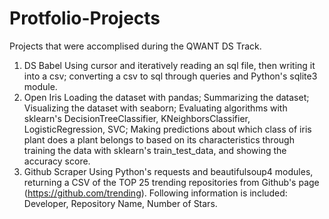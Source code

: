 # Protfolio-Projects

Projects that were accomplised during the QWANT DS Track.

1. DS Babel
Using cursor and iteratively reading an sql file, then writing it into a csv; converting a csv to sql through queries and Python's sqlite3 module.
3. Open Iris
Loading the dataset with pandas; Summarizing the dataset; Visualizing the dataset with seaborn; Evaluating algorithms with sklearn's DecisionTreeClassifier, KNeighborsClassifier, LogisticRegression, SVC; Making predictions about which class of iris plant does a plant belongs to based on its characteristics through training the data with sklearn's train_test_data, and showing the accuracy score.
4. Github Scraper
Using Python's requests and beautifulsoup4 modules, returning a CSV of the TOP 25 trending repositories from Github's page (https://github.com/trending). Following information is included: Developer, Repository Name, Number of Stars.

